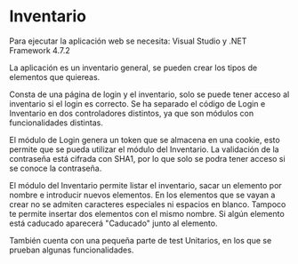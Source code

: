 # Inventario

Para ejecutar la aplicación web se necesita: Visual Studio y .NET Framework 4.7.2

La aplicación es un inventario general, se pueden crear los tipos de elementos que quiereas. 

Consta de una página de login y el inventario, solo se puede tener acceso al inventario si el login es correcto. Se ha separado el código
de Login e Inventario en dos controladores distintos, ya que son módulos con funcionalidades distintas.

El módulo de Login genera un token que se almacena en una cookie, esto permite que se pueda utilizar el módulo del Inventario. La validación 
de la contraseña está cifrada con SHA1, por lo que solo se podra tener acceso si se conoce la contraseña.

El módulo del Inventario permite listar el inventario, sacar un elemento por nombre e introducir nuevos elementos. En los elementos 
que se vayan a crear no se admiten caracteres especiales ni espacios en blanco. Tampoco te permite insertar dos elementos con el mismo 
nombre. Si algún elemento está caducado aparecerá "Caducado" junto al elemento.

También cuenta con una pequeña parte de test Unitarios, en los que se prueban algunas funcionalidades.



